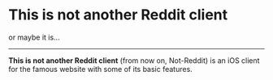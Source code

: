 # This is not another Reddit client
or maybe it is...

-----
**This is not another Reddit client** (from now on, Not-Reddit) is an iOS client for the famous website with some of its basic features.
